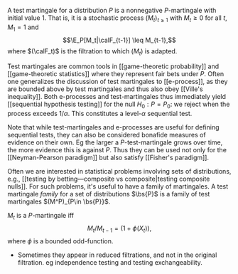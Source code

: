 A test martingale for a distribution $P$ is a nonnegative $P$-martingale with initial value 1. That is, it is a stochastic process $(M_t)_{t\geq 1}$ with $M_t\geq 0$ for all $t$, $M_1 = 1$ and 
$$\E_P[M_t|\calF_{t-1}] \leq M_{t-1},$$ where $(\calF_t)$ is the filtration to which $(M_t)$ is adapted. 

Test martingales are common tools in [[game-theoretic probability]] and [[game-theoretic statistics]] where they represent fair bets under $P$. Often one generalizes the discussion of test martingales to [[e-process]], as they are bounded above by test martingales and thus also obey [[Ville's inequality]].  Both e-processes and test-martingales thus immediately yield [[sequential hypothesis testing]] for the null $H_0: P = P_0$: we reject when the process exceeds $1/\alpha$. This constitutes a level-$\alpha$ sequential test. 

Note that while test-martingales and e-processes are useful for defining sequential tests, they can also be considered bonafide measures of evidence on their own. Eg the larger a $P$-test-martingale grows over time, the more evidence this is against $P$. Thus they can be used not only for the [[Neyman-Pearson paradigm]] but also satisfy [[Fisher's paradigm]]. 

Often we are interested in statistical problems involving sets of distributions, e.g., [[testing by betting—composite vs composite|testing composite nulls]]. For such problems, it's useful to have a family of martingales. A test martingale _family_ for a set of distributions $\bs{P}$ is a family of test martingales $(M^P)_{P\in \bs{P}}$. 

$M_t$ is a $P$-martingale iff 
$$
M_t / M_{t-1} = ( 1 + \phi(X_t)),
$$
where $\phi$ is a bounded odd-function. 

- Sometimes they appear in reduced filtrations, and not in the original filtration. eg independence testing and testing exchangeability. 




